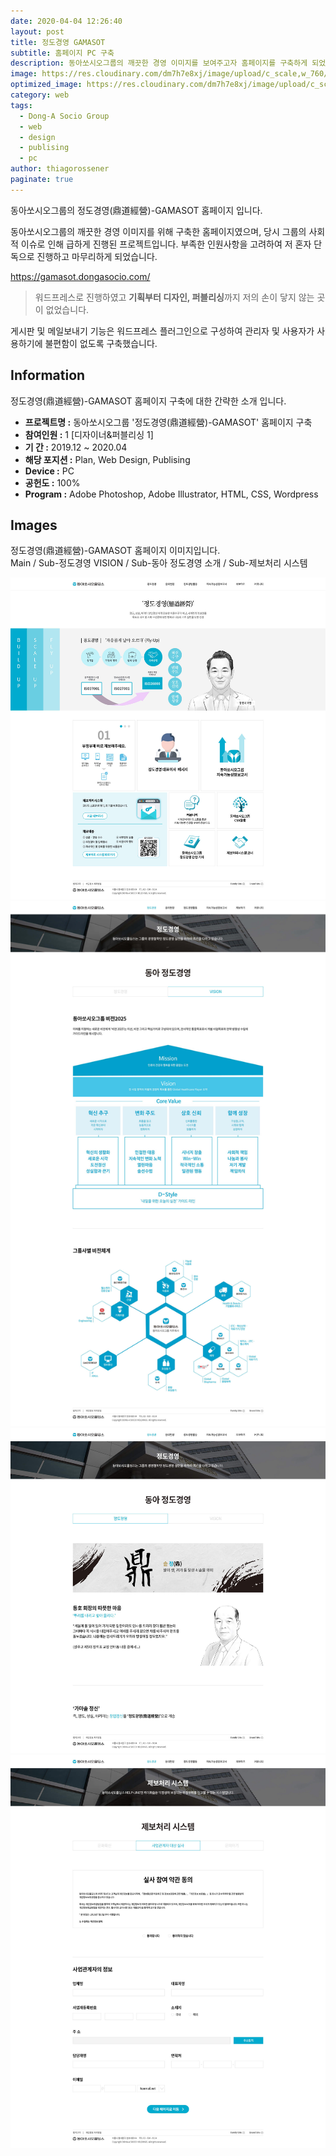 ```yaml
---
date: 2020-04-04 12:26:40
layout: post
title: 정도경영 GAMASOT
subtitle: 홈페이지 PC 구축
description: 동아쏘시오그룹의 깨끗한 경영 이미지를 보여주고자 홈페이지를 구축하게 되었습니다.
image: https://res.cloudinary.com/dm7h7e8xj/image/upload/c_scale,w_760/v1506079212/jekflix-capa_vfhuzh.png
optimized_image: https://res.cloudinary.com/dm7h7e8xj/image/upload/c_scale,w_380/v1506079212/jekflix-capa_vfhuzh.png
category: web
tags:
  - Dong-A Socio Group
  - web
  - design
  - publising
  - pc
author: thiagorossener
paginate: true
---
```


<link rel="stylesheet" href="/assets/css/slick.css">
<link rel="stylesheet" href="/assets/css/slick-theme.css">


동아쏘시오그룹의 정도경영(鼎道經營)-GAMASOT 홈페이지 입니다.

동아쏘시오그룹의 깨끗한 경영 이미지를 위해 구축한 홈페이지였으며, 당시 그룹의 사회적 이슈로 인해 급하게 진행된 프로젝트입니다.
부족한 인원사항을 고려하여 저 혼자 단독으로 진행하고 마무리하게 되었습니다.

<a href="https://gamasot.dongasocio.com/" target="_blank">https://gamasot.dongasocio.com/</a>


> 워드프레스로 진행하였고 **기획부터 디자인, 퍼블리싱**까지 저의 손이 닿지 않는 곳이 없었습니다.

게시판 및 메일보내기 기능은 워드프레스 플러그인으로 구성하여 관리자 및 사용자가 사용하기에 불편함이 없도록 구축했습니다.


<!--page-->

## Information

정도경영(鼎道經營)-GAMASOT 홈페이지 구축에 대한 간략한 소개 입니다.

- **프로젝트명 :** 동아쏘시오그룹 '정도경영(鼎道經營)-GAMASOT' 홈페이지 구축
- **참여인원 :** 1 [디자이너&퍼블리싱 1]
- **기 간 :** 2019.12 ~ 2020.04 
- **해당 포지션 :** Plan, Web Design, Publising
- **Device :** PC
- **공헌도 :** 100%
- **Program :** Adobe Photoshop, Adobe Illustrator, HTML, CSS, Wordpress


<!--page-->

## Images

정도경영(鼎道經營)-GAMASOT 홈페이지 이미지입니다.<br>
Main / Sub-정도경영 VISION / Sub-동아 정도경영 소개 / Sub-제보처리 시스템

<section class="quotes">
  <div class="bubble">
    <img src="/assets/img/slide/gamasot01.jpg" />
  </div>
  <div class="bubble">
    <img src="/assets/img/slide/gamasot02.jpg" /> 
  </div>
  <div class="bubble">
    <img src="/assets/img/slide/gamasot03.jpg" /> 
  </div>
  <div class="bubble">
    <img src="/assets/img/slide/gamasot04.jpg" /> 
  </div>
</section>

<p></p>
<p></p>



<!--page-->



<script type="text/javascript" src="https://cdnjs.cloudflare.com/ajax/libs/jquery/2.1.3/jquery.min.js"></script>
<script type="text/javascript" src="https://cdn.jsdelivr.net/jquery.slick/1.5.0/slick.min.js"></script>

<script>
	$('.quotes').slick({
  dots: true,
  infinite: true,
  autoplay: false,
  autoplaySpeed: 6000,
  speed: 800,
  slidesToShow: 1,
  adaptiveHeight: true
});
$( document ).ready(function() {
$('.no-fouc').removeClass('no-fouc');
});
</script>






